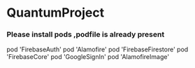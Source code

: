 # QuantumProject
### Please install pods ,podfile is already present
pod 'FirebaseAuth'
pod 'Alamofire'
pod 'FirebaseFirestore'
pod 'FirebaseCore'
pod 'GoogleSignIn'
pod 'AlamofireImage'
